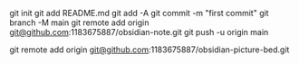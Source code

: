 
git init
git add README.md
git add -A
git commit -m "first commit"
git branch -M main
git remote add origin git@github.com:1183675887/obsidian-note.git
git push -u origin main


git remote add origin git@github.com:1183675887/obsidian-picture-bed.git
